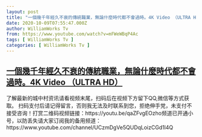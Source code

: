 ```yaml
---
layout: post
title: "一個幾千年經久不衰的傳統職業，無論什麼時代都不會過時。4K Video （ULTRA HD）"
date: 2020-10-09T07:55:47.000Z
author: WilliamWorks Tv
from: https://www.youtube.com/watch?v=mFWeWBqP4Ac
tags: [ WilliamWorks Tv ]
categories: [ WilliamWorks Tv ]
---
```

<!--1602230147000-->
[一個幾千年經久不衰的傳統職業，無論什麼時代都不會過時。4K Video （ULTRA HD）](https://www.youtube.com/watch?v=mFWeWBqP4Ac)
------

<div>
了解最新的城中村资讯请看视频末尾，扫码后在视频下方留下QQ,微信等方式获取。 扫码支付后请记得留言，否则我无法及时联系到您，拒绝伸手党，未支付不接受咨询！打赏二维码视频链接：https://youtu.be/qaZFvgEOzho频道已开通小号，以防丢失请大家订阅我的备用频道：https://www.youtube.com/channel/UCzmDgVe5QUDqLoizCGd1l4Q
</div>

